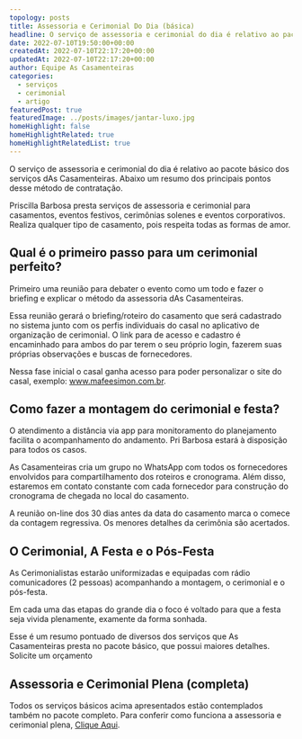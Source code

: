 ```yaml
---
topology: posts
title: Assessoria e Cerimonial Do Dia (básica)
headline: O serviço de assessoria e cerimonial do dia é relativo ao pacote básico dos serviços dAs Casamenteiras.
date: 2022-07-10T19:50:00+00:00
createdAt: 2022-07-10T22:17:20+00:00
updatedAt: 2022-07-10T22:17:20+00:00
author: Equipe As Casamenteiras
categories:
  - serviços
  - cerimonial
  - artigo
featuredPost: true
featuredImage: ../posts/images/jantar-luxo.jpg
homeHighlight: false
homeHighlightRelated: true
homeHighlightRelatedList: true
---
```


O serviço de assessoria e cerimonial do dia é relativo ao pacote básico dos serviços dAs Casamenteiras. Abaixo um resumo dos principais pontos desse método de contratação.

Priscilla Barbosa presta serviços de assessoria e cerimonial para casamentos, eventos festivos, cerimônias solenes e eventos corporativos. Realiza qualquer tipo de casamento, pois respeita todas as formas de amor.

## Qual é o primeiro passo para um cerimonial perfeito?

Primeiro uma reunião para debater o evento como um todo e fazer o briefing e explicar o método da assessoria dAs Casamenteiras.

Essa reunião gerará o briefing/roteiro do casamento que será cadastrado no sistema junto com os perfis individuais do casal no aplicativo de organização de cerimonial. O link para de acesso e cadastro é encaminhado para ambos do par terem o seu próprio login, fazerem suas próprias observações e buscas de fornecedores.

Nessa fase inicial o casal ganha acesso para poder personalizar o site do casal, exemplo: www.mafeesimon.com.br.

## Como fazer a montagem do cerimonial e festa?

O atendimento a distância via app para monitoramento do planejamento facilita o acompanhamento do andamento. Pri Barbosa estará à disposição para todos os casos.

As Casamenteiras cria um grupo no WhatsApp com todos os fornecedores envolvidos para compartilhamento dos roteiros e cronograma. Além disso, estaremos em contato constante com cada fornecedor para construção do cronograma de chegada no local do casamento.

A reunião on-line dos 30 dias antes da data do casamento marca o comece da contagem regressiva. Os menores detalhes da cerimônia são acertados.

## O Cerimonial, A Festa e o Pós-Festa

As Cerimonialistas estarão uniformizadas e equipadas com rádio comunicadores (2 pessoas) acompanhando a montagem, o cerimonial e o pós-festa.

Em cada uma das etapas do grande dia o foco é voltado para que a festa seja vivida plenamente, examente da forma sonhada.

Esse é um resumo pontuado de diversos dos serviços que As Casamenteiras presta no pacote básico, que possui maiores detalhes. Solicite um orçamento

## Assessoria e Cerimonial Plena (completa)

Todos os serviços básicos acima apresentados estão contemplados também no pacote completo. Para conferir como funciona a assessoria e cerimonial plena, [Clique Aqui](/assessoria-cerimonial-plena-completa).
